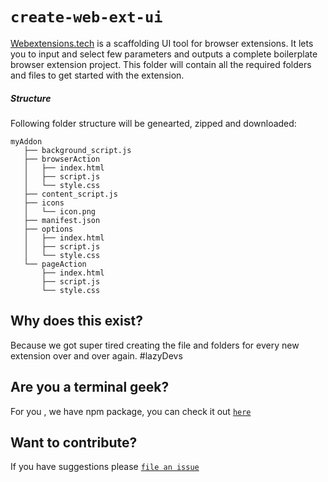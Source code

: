 # `create-web-ext-ui`

[Webextensions.tech](https://www.webextensions.tech) is a scaffolding UI tool for browser extensions. It lets you to input and select few parameters and outputs a complete boilerplate browser extension project. This folder will contain all the required folders and files to get started with the extension.

##### Structure
Following folder structure will be genearted, zipped and downloaded:

```text
myAddon
   ├── background_script.js
   ├── browserAction
   │   ├── index.html
   │   ├── script.js
   │   └── style.css
   ├── content_script.js
   ├── icons
   │   └── icon.png
   ├── manifest.json
   ├── options
   │   ├── index.html
   │   ├── script.js
   │   └── style.css
   └── pageAction
       ├── index.html
       ├── script.js
       └── style.css
```

Why does this exist?
--------------------
Because we got super tired creating the file and folders for every new extension over and over again. #lazyDevs

Are you a terminal geek?
--------------------
For you , we have npm package, you can check it out [`here`](https://www.npmjs.com/package/create-web-ext)

Want to contribute?
--------------------
If you have suggestions please [`file an issue`](https://github.com/web-ext-labs/ui-tool/issues/new)
